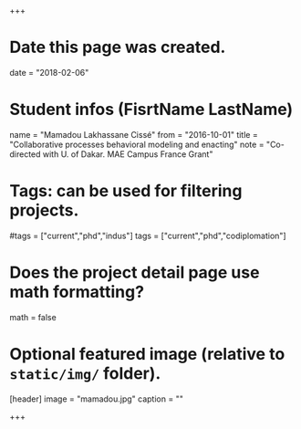 +++
# Date this page was created.
date = "2018-02-06"

# Student infos (FisrtName LastName)
name = "Mamadou Lakhassane Cissé"
from = "2016-10-01"
title = "Collaborative processes behavioral modeling and enacting"
note = "Co-directed with U. of Dakar. MAE Campus France Grant"

# Tags: can be used for filtering projects.
#tags = ["current","phd","indus"]
tags = ["current","phd","codiplomation"]

# Does the project detail page use math formatting?
math = false

# Optional featured image (relative to `static/img/` folder).
[header]
image = "mamadou.jpg"
caption = ""

+++
